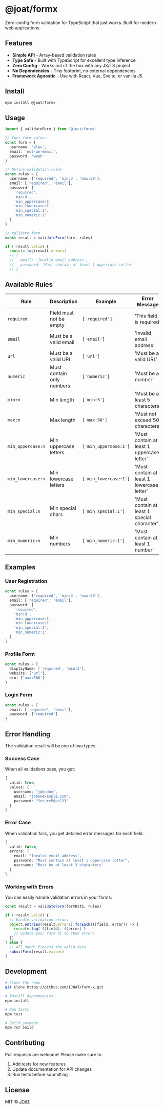 # @joat/formx

Zero-config form validation for TypeScript that just works. Built for modern web applications.

## Features

- **Simple API** - Array-based validation rules
- **Type Safe** - Built with TypeScript for excellent type inference
- **Zero Config** - Works out of the box with any JS/TS project
- **No Dependencies** - Tiny footprint, no external dependencies
- **Framework Agnostic** - Use with React, Vue, Svelte, or vanilla JS

## Install

```bash
npm install @joat/formx
```

## Usage

```ts
import { validateForm } from '@joat/formx'

// Your form values
const form = {
  username: 'alex',
  email: 'not-an-email',
  password: 'weak'
}

// Define validation rules
const rules = {
  username: ['required', 'min:3', 'max:50'],
  email: ['required', 'email'],
  password: [
    'required',
    'min:8',
    'min_uppercase:1',
    'min_lowercase:1',
    'min_special:1',
    'min_numeric:1'
  ]
}

// Validate form
const result = validateForm(form, rules)

if (!result.valid) {
  console.log(result.errors)
  // {
  //   email: 'Invalid email address',
  //   password: 'Must contain at least 1 uppercase letter'
  // }
```

## Available Rules

| Rule | Description | Example | Error Message |
|------|-------------|---------|---------------|
| `required` | Field must not be empty | `['required']` | 'This field is required' |
| `email` | Must be a valid email | `['email']` | 'Invalid email address' |
| `url` | Must be a valid URL | `['url']` | 'Must be a valid URL' |
| `numeric` | Must contain only numbers | `['numeric']` | 'Must be a number' |
| `min:n` | Min length | `['min:5']` | 'Must be at least 5 characters' |
| `max:n` | Max length | `['max:50']` | 'Must not exceed 50 characters' |
| `min_uppercase:n` | Min uppercase letters | `['min_uppercase:1']` | 'Must contain at least 1 uppercase letter' |
| `min_lowercase:n` | Min lowercase letters | `['min_lowercase:1']` | 'Must contain at least 1 lowercase letter' |
| `min_special:n` | Min special chars | `['min_special:1']` | 'Must contain at least 1 special character' |
| `min_numeric:n` | Min numbers | `['min_numeric:1']` | 'Must contain at least 1 number' |

## Examples

### User Registration
```ts
const rules = {
  username: ['required', 'min:3', 'max:50'],
  email: ['required', 'email'],
  password: [
    'required',
    'min:8',
    'min_uppercase:1',
    'min_lowercase:1', 
    'min_special:1',
    'min_numeric:1'
  ]
}
```

### Profile Form
```ts
const rules = {
  displayName: ['required', 'min:2'],
  website: ['url'],
  bio: ['max:500']
}
```

### Login Form
```ts
const rules = {
  email: ['required', 'email'],
  password: ['required']
}
```

## Error Handling

The validation result will be one of two types:

### Success Case
When all validations pass, you get:
```ts
{
  valid: true,
  values: {
    username: "johndoe",
    email: "john@example.com",
    password: "SecureP@ss123"
  }
}
```

### Error Case
When validation fails, you get detailed error messages for each field:
```ts
{
  valid: false,
  errors: {
    email: "Invalid email address",
    password: "Must contain at least 1 uppercase letter",
    username: "Must be at least 3 characters"
  }
}
```

### Working with Errors

You can easily handle validation errors in your forms:
```ts
const result = validateForm(formData, rules)

if (!result.valid) {
  // Handle validation errors
  Object.entries(result.errors).forEach(([field, error]) => {
    console.log(`${field}: ${error}`)
    // Update your form UI to show errors
  })
} else {
  // All good! Process the valid data
  submitForm(result.values)
}
```

## Development

```bash
# Clone the repo
git clone https://github.com/1JOAT/form-x.git

# Install dependencies
npm install

# Run tests
npm test

# Build package
npm run build
```

## Contributing

Pull requests are welcome! Please make sure to:

1. Add tests for new features
2. Update documentation for API changes
3. Run tests before submitting

## License

MIT © [JOAT](https://github.com/1JOAT)
